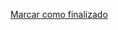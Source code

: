 <a onclick="test()" href="https://fx-learning.mgait.services:8443/finish/privileges-owner" target="_parent" class="btn primary-btn">Marcar como finalizado</a>
